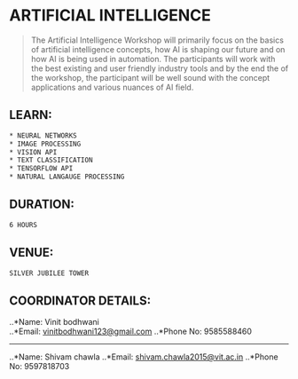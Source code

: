 # ARTIFICIAL INTELLIGENCE

> The Artificial Intelligence Workshop will primarily focus on the basics of artificial intelligence concepts, how AI is shaping our future and on how AI is being used in automation. The participants will work with the best existing and user friendly industry tools and by the end the of the workshop, the participant will be well sound with the concept applications and various nuances of AI field.

## LEARN:
```sh
* NEURAL NETWORKS
* IMAGE PROCESSING
* VISION API
* TEXT CLASSIFICATION
* TENSORFLOW API
* NATURAL LANGAUGE PROCESSING
```
## DURATION:

```sh
6 HOURS
```

## VENUE:

```sh
SILVER JUBILEE TOWER
```
## COORDINATOR DETAILS:

..*Name: Vinit bodhwani<br/>
..*Email: vinitbodhwani123@gmail.com 
..*Phone No: 9585588460
- - - -
..*Name: Shivam chawla 
..*Email: shivam.chawla2015@vit.ac.in 
..*Phone No: 9597818703 
